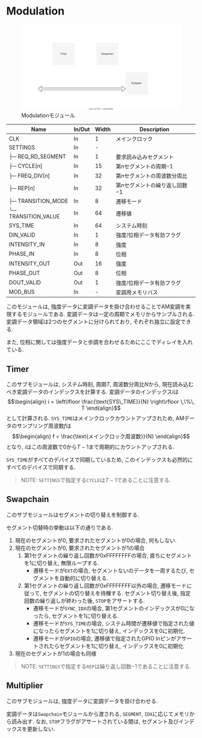 # Modulation

<figure>
  <a href="../../fig/Developers_Manual/FPGA/modulation.svg" data-lightbox="image"><img src="../../fig/Developers_Manual/FPGA/modulation.svg"/></a>
  <figcaption>Modulationモジュール</figcaption>
</figure>

| Name                          | In/Out | Width | Description                                        | 
| ----------------------------- | ------ | ----- | -------------------------------------------------- | 
| CLK                           | In     | 1     | メインクロック                                     | 
| SETTINGS                      | In     | -     |                                                    | 
| ├─ REQ_RD_SEGMENT             | In     | 1     | 要求読み込みセグメント                             | 
| ├─ CYCLE[$n$]                 | In     | 15    | 第$n$セグメントの周期$-1$                          | 
| ├─ FREQ_DIV[$n$]              | In     | 32    | 第$n$セグメントの周波数分周比                      | 
| ├─ REP[$n$]                   | In     | 32    | 第$n$セグメントの繰り返し回数$-1$                  | 
| ├─ TRANSITION_MODE            | In     | 8     | 遷移モード                                         | 
| └─ TRANSITION_VALUE           | In     | 64    | 遷移値                                             | 
| SYS_TIME                      | In     | 64    | システム時刻                                       | 
| DIN_VALID                     | In     | 1     | 強度/位相データ有効フラグ                          | 
| INTENSITY_IN                  | In     | 8     | 強度                                               | 
| PHASE_IN                      | In     | 8     | 位相                                               | 
| INTENSITY_OUT                 | Out    | 16    | 強度                                               | 
| PHASE_OUT                     | Out    | 8     | 位相                                               | 
| DOUT_VALID                    | Out    | 1     | 強度/位相データ有効フラグ                          | 
| MOD_BUS                       | In     | -     | 変調用メモリバス                                   | 

このモジュールは, 強度データに変調データを掛け合わせることでAM変調を実現するモジュールである.
変調データは一定の周期でメモリからサンプルされる.
変調データ領域は2つのセグメントに分けられており, それぞれ独立に設定できる.

また, 位相に関しては強度データと歩調を合わせるためにここでディレイを入れている.

## Timer

このサブモジュールは, システム時刻, 周期$T$, 周波数分周比$N$から, 現在読み込むべき変調データのインデックスを計算する.
変調データのインデックス$i$は
$$\begin{align}
    i = \left\lfloor \frac{\text{SYS\_TIME}}{N} \right\rfloor \,\%\, T
\end{align}$$
として計算される.
`SYS_TIME`はメインクロックカウントアップされため, AMデータのサンプリング周波数$f$は
$$\begin{align}
    f = \frac{\text{メインクロック周波数}}{N}
\end{align}$$
となり, $i$はこの周波数で$0$から$T−1$まで周期的にカウントアップされる.

`SYS_TIME`がすべてのデバイスで同期しているため, このインデックスも必然的にすべてのデバイスで同期する.

> NOTE: `SETTINGS`で指定する`CYCLE`は$T−1$であることに注意する.

## Swapchain

このサブモジュールはセグメントの切り替えを制御する.

セグメント切替時の挙動は以下の通りである.

1. 現在のセグメントが0, 要求されたセグメントが0の場合, 何もしない.
1. 現在のセグメントが0, 要求されたセグメントが1の場合
    1. 第1セグメントの繰り返し回数が0xFFFFFFFFの場合, 直ちにセグメントを1に切り替え, 無限ループする.
        - 遷移モードが`EXT`の場合, セグメントないのデータを一周するたび, セグメントを自動的に切り替える.
    1. 第1セグメントの繰り返し回数が0xFFFFFFFF以外の場合, 遷移モードに従って, セグメントの切り替えを待機する. セグメント切り替え後, 指定回数の繰り返しが終わった後, `STOP`をアサートする.
        - 遷移モードが`SYNC_IDX`の場合, 第1セグメントのインデックスが0になったら, セグメントを1に切り替える.
        - 遷移モードが`SYS_TIME`の場合, システム時間が遷移値で指定された値になったらセグメントを1に切り替え, インデックスを0に初期化.
        - 遷移モードが`GPIO`の場合, 遷移値で指定されたGPIO Inピンがアサートされたらセグメントを1に切り替え, インデックスを0に初期化
1. 現在のセグメントが1の場合も同様

> NOTE: `SETTINGS`で指定する`REP`は繰り返し回数$−1$であることに注意する.

## Multiplier

このサブモジュールは, 強度データに変調データを掛け合わせる.

変調データは`Swapchain`モジュールから渡される, `SEGMENT`, `IDX`に応じてメモリから読み出す.
なお, `STOP`フラグがアサートされている間は, セグメント及びインデックスを更新しない.
